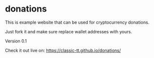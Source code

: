 # donations
This is example website that can be used for cryptocurrency donations.

Just fork it and make sure replace wallet addresses with yours.

Version 0.1

Check it out live on: https://classic-tt.github.io/donations/
